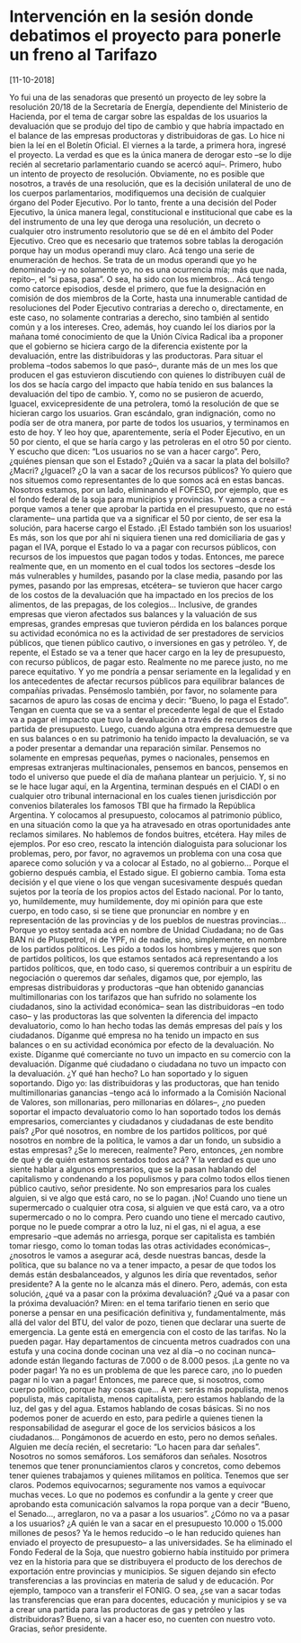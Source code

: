 # Intervención en la sesión donde debatimos el proyecto para ponerle un freno al Tarifazo


[11-10-2018]

Yo fui una de las senadoras que presentó un proyecto de ley sobre la resolución 20/18 de la Secretaría de Energía, dependiente del Ministerio de Hacienda, por el tema de cargar sobre las espaldas de los usuarios la devaluación que se produjo del tipo de cambio y que habría impactado en el balance de las empresas productoras y distribuidoras de gas. Lo hice ni bien la leí en el Boletín Oficial. El viernes a la tarde, a primera hora, ingresé el proyecto. La verdad es que es la única manera de derogar esto –se lo dije recién al secretario parlamentario cuando se acercó aquí–. Primero, hubo un intento de proyecto de resolución. Obviamente, no es posible que nosotros, a través de una resolución, que es la decisión unilateral de uno de los cuerpos parlamentarios, modifiquemos una decisión de cualquier órgano del Poder Ejecutivo. Por lo tanto, frente a una decisión del Poder Ejecutivo, la única manera legal, constitucional e institucional que cabe es la del instrumento de una ley que deroga una resolución, un decreto o cualquier otro instrumento resolutorio que se dé en el
ámbito del Poder Ejecutivo.
Creo que es necesario que tratemos sobre tablas la derogación porque hay un modus operandi muy claro. Acá tengo una serie de enumeración de hechos. Se trata de un modus operandi que yo he denominado –y no solamente yo, no es una ocurrencia mía; más que nada, repito–, el “si pasa, pasa”. O sea, ha sido con los miembros… Acá tengo como catorce episodios, desde el primero, que fue la designación en comisión de dos miembros de la Corte, hasta una innumerable cantidad de resoluciones del Poder Ejecutivo contrarias a derecho o, directamente, en este caso, no solamente contrarias a derecho, sino también al sentido común y a los intereses.
Creo, además, hoy cuando leí los diarios por la mañana tomé conocimiento de que la Unión Cívica Radical iba a proponer que el gobierno se hiciera cargo de la diferencia existente por la devaluación, entre las distribuidoras y las productoras.
Para situar el problema –todos sabemos lo que pasó–, durante más de un mes los que producen el gas estuvieron discutiendo con quienes lo distribuyen cuál de los dos se hacía cargo del impacto que había tenido en sus balances la devaluación del tipo de cambio. Y, como no se pusieron de acuerdo, Iguacel, exvicepresidente de una petrolera, tomó la resolución de que se hicieran cargo los usuarios. Gran escándalo, gran indignación, como no podía ser de otra manera, por parte de todos los usuarios, y terminamos en esto de hoy.
Y leo hoy que, aparentemente, sería el Poder Ejecutivo, en un 50 por ciento, el que se haría cargo y las petroleras en el otro 50 por ciento. Y escucho que dicen: “Los usuarios no se van a hacer cargo”. Pero, ¿quiénes piensan que son el Estado? ¿Quién va a sacar la plata del bolsillo? ¿Macri? ¿Iguacel? ¿O la van a sacar de los recursos públicos?
Yo quiero que nos situemos como representantes de lo que somos acá en estas bancas. Nosotros estamos, por un lado, eliminando el FOFESO, por ejemplo, que es el fondo federal de la soja para municipios y provincias. Y vamos a crear –porque vamos a tener que aprobar la partida en el presupuesto, que no está claramente– una partida que va a significar el 50 por ciento, de ser esa la solución, para hacerse cargo el Estado. ¡El Estado también son los usuarios! Es más, son los que por ahí ni siquiera tienen una red domiciliaria de gas y pagan el IVA, porque el Estado lo va a pagar con recursos públicos, con recursos de los impuestos que pagan todos y todas.
Entonces, me parece realmente que, en un momento en el cual todos los sectores –desde los más vulnerables y humildes, pasando por la clase media, pasando por las pymes, pasando por las empresas, etcétera– se tuvieron que hacer cargo de los costos de la devaluación que ha impactado en los precios de los alimentos, de las prepagas, de los colegios… Inclusive, de grandes empresas que vieron afectados sus balances y la valuación de sus empresas, grandes empresas que tuvieron pérdida en los balances porque su actividad económica no es la actividad de ser prestadores de servicios públicos, que tienen público cautivo, o inversiones en gas y petróleo. Y, de repente, el Estado se va a tener que hacer cargo en la ley de presupuesto, con recurso públicos, de pagar esto. Realmente no me parece justo, no me parece equitativo.
Y yo me pondría a pensar seriamente en la legalidad y en los antecedentes de afectar recursos públicos para equilibrar balances de compañías privadas.
Pensémoslo también, por favor, no solamente para sacarnos de apuro las cosas de encima y decir: “Bueno, lo paga el Estado”. Tengan en cuenta que se va a sentar el precedente legal de que el Estado va a pagar el impacto que tuvo la devaluación a través de recursos de la partida de presupuesto. Luego, cuando alguna otra empresa demuestre que en sus balances o en su patrimonio ha tenido impacto la devaluación, se va a poder presentar a demandar una reparación similar. Pensemos no solamente en empresas pequeñas, pymes o nacionales, pensemos en empresas extranjeras multinacionales, pensemos en bancos, pensemos en todo el universo que puede el día de mañana plantear un perjuicio. Y, si no se le hace lugar aquí, en la Argentina, terminan después en el CIADI o en cualquier otro tribunal internacional en los cuales tienen jurisdicción por convenios bilaterales los famosos TBI que ha firmado la República Argentina. Y colocamos al presupuesto, colocamos al patrimonio público, en una situación como la que ya ha atravesado en otras oportunidades ante reclamos similares. No hablemos de fondos buitres, etcétera. Hay miles de ejemplos.
Por eso creo, rescato la intención dialoguista para solucionar los problemas, pero, por favor, no agravemos un problema con una cosa que aparece como solución y va a colocar al Estado, no al gobierno… Porque el gobierno después cambia, el Estado sigue. El gobierno cambia. Toma esta decisión y el que viene o los que vengan sucesivamente después quedan sujetos por la teoría de los propios actos del Estado nacional.
Por lo tanto, yo, humildemente, muy humildemente, doy mi opinión para que este cuerpo, en todo caso, si se tiene que pronunciar en nombre y en representación de las provincias y de los pueblos de nuestras provincias… Porque yo estoy sentada acá en nombre de Unidad Ciudadana; no de Gas BAN ni de Pluspetrol, ni de YPF, ni de nadie, sino, simplemente, en nombre de los partidos políticos. Les pido a todos los hombres y mujeres que son de partidos políticos, los que estamos sentados acá representando a los partidos políticos, que, en todo caso, si queremos contribuir a un espíritu de negociación o queremos dar señales, digamos que, por ejemplo, las empresas distribuidoras y productoras –que han obtenido ganancias multimillonarias con los tarifazos que han sufrido no solamente los ciudadanos, sino la actividad económica– sean las distribuidoras –en todo caso– y las productoras las que solventen la diferencia del impacto devaluatorio, como lo han hecho todas las demás empresas del país y los ciudadanos.
Díganme qué empresa no ha tenido un impacto en sus balances o en su actividad económica por efecto de la devaluación. No existe.
Díganme qué comerciante no tuvo un impacto en su comercio con la devaluación.
Díganme qué ciudadano o ciudadana no tuvo un impacto con la devaluación. ¿Y qué han hecho? Lo han soportado y lo siguen soportando.
Digo yo: las distribuidoras y las productoras, que han tenido multimillonarias ganancias –tengo acá lo informado a la Comisión Nacional de Valores, son millonarias, pero millonarias en dólares–, ¿no pueden soportar el impacto devaluatorio como lo han soportado todos los demás empresarios, comerciantes y ciudadanos y ciudadanas de este bendito país?
¿Por qué nosotros, en nombre de los partidos políticos, por qué nosotros en nombre de la política, le vamos a dar un fondo, un subsidio a estas empresas?
¿Se lo merecen, realmente?
Pero, entonces, ¿en nombre de qué y de quién estamos sentados todos
acá?
Y la verdad es que uno siente hablar a algunos empresarios, que se la
pasan hablando del capitalismo y condenando a los populismos y para colmo todos ellos tienen público cautivo, señor presidente. No son empresarios para los cuales alguien, si ve algo que está caro, no se lo pagan. ¡No!
Cuando uno tiene un supermercado o cualquier otra cosa, si alguien ve que está caro, va a otro supermercado o no lo compra. Pero cuando uno tiene el mercado cautivo, porque no le puede comprar a otro la luz, ni el gas, ni el agua, a ese empresario –que además no arriesga, porque ser capitalista es también tomar riesgo, como lo toman todas las otras actividades económicas–, ¿nosotros le vamos a asegurar acá, desde nuestras bancas, desde la política, que su balance no va a tener impacto, a pesar de que todos los demás están desbalanceados, y algunos les diría que reventados, señor presidente? A la gente no le alcanza más el dinero.
Pero, además, con esta solución, ¿qué va a pasar con la próxima devaluación? ¿Qué va a pasar con la próxima devaluación?
Miren: en el tema tarifario tienen en serio que ponerse a pensar en una pesificación definitiva y, fundamentalmente, más allá del valor del BTU, del valor de pozo, tienen que declarar una suerte de emergencia. La gente está en emergencia con el costo de las tarifas. No la pueden pagar. Hay departamentos de cincuenta metros cuadrados con una estufa y una cocina donde cocinan una vez al día –o no cocinan nunca– adonde están llegando facturas de 7.000 o de
8.000 pesos. ¡La gente no va poder pagar! Ya no es un problema de que les parece caro, ¡no lo pueden pagar ni lo van a pagar!
Entonces, me parece que, si nosotros, como cuerpo político, porque hay cosas que… A ver: serás más populista, menos populista, más capitalista, menos capitalista, pero estamos hablando de la luz, del gas y del agua. Estamos hablando de cosas básicas. Si no nos podemos poner de acuerdo en esto, para pedirle a quienes tienen la responsabilidad de asegurar el goce de los servicios básicos a los ciudadanos… Pongámonos de acuerdo en esto, pero no demos señales. Alguien me decía recién, el secretario: “Lo hacen para dar señales”. Nosotros no somos semáforos. Los semáforos dan señales. Nosotros tenemos que tener pronunciamientos claros y concretos, como debemos tener quienes trabajamos y quienes militamos en política. Tenemos que ser claros. Podemos equivocarnos; seguramente nos vamos a equivocar muchas veces. Lo que no podemos es confundir a la gente y creer que aprobando esta comunicación salvamos la ropa porque van a decir “Bueno, el Senado…, arreglaron, no va a pasar a los usuarios”.
¿Cómo no va a pasar a los usuarios? ¿A quién le van a sacar en el presupuesto 10.000 o 15.000 millones de pesos? Ya le hemos reducido –o le han reducido quienes han enviado el proyecto de presupuesto– a las universidades. Se ha eliminado el Fondo Federal de la Soja, que nuestro gobierno había instituido por primera vez en la historia para que se distribuyera el producto de los derechos de exportación entre provincias y municipios. Se siguen dejando sin efecto transferencias a las provincias en materia de salud y de educación. Por ejemplo, tampoco van a transferir el FONIG. O sea, ¿se van a sacar todas las transferencias que eran para docentes, educación y municipios y se va a crear una partida para las productoras de gas y petróleo y las distribuidoras? Bueno, si van a hacer eso, no cuenten con nuestro voto.
Gracias, señor presidente.
